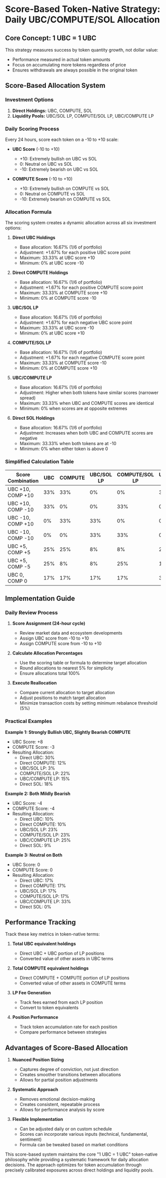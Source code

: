 # Score-Based Token-Native Strategy: Daily UBC/COMPUTE/SOL Allocation

## Core Concept: 1 UBC = 1 UBC

This strategy measures success by token quantity growth, not dollar value:
- Performance measured in actual token amounts
- Focus on accumulating more tokens regardless of price
- Ensures withdrawals are always possible in the original token

## Score-Based Allocation System

### Investment Options
1. **Direct Holdings:** UBC, COMPUTE, SOL
2. **Liquidity Pools:** UBC/SOL LP, COMPUTE/SOL LP, UBC/COMPUTE LP

### Daily Scoring Process

Every 24 hours, score each token on a -10 to +10 scale:
- **UBC Score** (-10 to +10)
  * +10: Extremely bullish on UBC vs SOL
  * 0: Neutral on UBC vs SOL
  * -10: Extremely bearish on UBC vs SOL

- **COMPUTE Score** (-10 to +10)
  * +10: Extremely bullish on COMPUTE vs SOL
  * 0: Neutral on COMPUTE vs SOL
  * -10: Extremely bearish on COMPUTE vs SOL

### Allocation Formula

The scoring system creates a dynamic allocation across all six investment options:

1. **Direct UBC Holdings**
   - Base allocation: 16.67% (1/6 of portfolio)
   - Adjustment: +1.67% for each positive UBC score point
   - Maximum: 33.33% at UBC score +10
   - Minimum: 0% at UBC score -10

2. **Direct COMPUTE Holdings**
   - Base allocation: 16.67% (1/6 of portfolio)
   - Adjustment: +1.67% for each positive COMPUTE score point
   - Maximum: 33.33% at COMPUTE score +10
   - Minimum: 0% at COMPUTE score -10

3. **UBC/SOL LP**
   - Base allocation: 16.67% (1/6 of portfolio)
   - Adjustment: +1.67% for each negative UBC score point
   - Maximum: 33.33% at UBC score -10
   - Minimum: 0% at UBC score +10

4. **COMPUTE/SOL LP**
   - Base allocation: 16.67% (1/6 of portfolio)
   - Adjustment: +1.67% for each negative COMPUTE score point
   - Maximum: 33.33% at COMPUTE score -10
   - Minimum: 0% at COMPUTE score +10

5. **UBC/COMPUTE LP**
   - Base allocation: 16.67% (1/6 of portfolio)
   - Adjustment: Higher when both tokens have similar scores (narrower spread)
   - Maximum: 33.33% when UBC and COMPUTE scores are identical
   - Minimum: 0% when scores are at opposite extremes

6. **Direct SOL Holdings**
   - Base allocation: 16.67% (1/6 of portfolio)
   - Adjustment: Increases when both UBC and COMPUTE scores are negative
   - Maximum: 33.33% when both tokens are at -10
   - Minimum: 0% when either token is above 0

### Simplified Calculation Table

| Score Combination | UBC | COMPUTE | UBC/SOL LP | COMPUTE/SOL LP | UBC/COMPUTE LP | SOL |
|-------------------|-----|---------|------------|----------------|----------------|-----|
| UBC +10, COMP +10 | 33% | 33% | 0% | 0% | 33% | 0% |
| UBC +10, COMP -10 | 33% | 0% | 0% | 33% | 0% | 33% |
| UBC -10, COMP +10 | 0% | 33% | 33% | 0% | 0% | 33% |
| UBC -10, COMP -10 | 0% | 0% | 33% | 33% | 0% | 33% |
| UBC +5, COMP +5 | 25% | 25% | 8% | 8% | 25% | 8% |
| UBC +5, COMP -5 | 25% | 8% | 8% | 25% | 15% | 16% |
| UBC 0, COMP 0 | 17% | 17% | 17% | 17% | 33% | 0% |

## Implementation Guide

### Daily Review Process
1. **Score Assignment (24-hour cycle)**
   - Review market data and ecosystem developments
   - Assign UBC score from -10 to +10
   - Assign COMPUTE score from -10 to +10

2. **Calculate Allocation Percentages**
   - Use the scoring table or formula to determine target allocation
   - Round allocations to nearest 5% for simplicity
   - Ensure allocations total 100%

3. **Execute Reallocation**
   - Compare current allocation to target allocation
   - Adjust positions to match target allocation
   - Minimize transaction costs by setting minimum rebalance threshold (5%)

### Practical Examples

**Example 1: Strongly Bullish UBC, Slightly Bearish COMPUTE**
- UBC Score: +8
- COMPUTE Score: -3
- Resulting Allocation:
  * Direct UBC: 30%
  * Direct COMPUTE: 12%
  * UBC/SOL LP: 3%
  * COMPUTE/SOL LP: 22%
  * UBC/COMPUTE LP: 15%
  * Direct SOL: 18%

**Example 2: Both Mildly Bearish**
- UBC Score: -4
- COMPUTE Score: -4
- Resulting Allocation:
  * Direct UBC: 10%
  * Direct COMPUTE: 10%
  * UBC/SOL LP: 23%
  * COMPUTE/SOL LP: 23%
  * UBC/COMPUTE LP: 25%
  * Direct SOL: 9%

**Example 3: Neutral on Both**
- UBC Score: 0
- COMPUTE Score: 0
- Resulting Allocation:
  * Direct UBC: 17%
  * Direct COMPUTE: 17%
  * UBC/SOL LP: 17%
  * COMPUTE/SOL LP: 17%
  * UBC/COMPUTE LP: 33%
  * Direct SOL: 0%

## Performance Tracking

Track these key metrics in token-native terms:
1. **Total UBC equivalent holdings**
   - Direct UBC + UBC portion of LP positions
   - Converted value of other assets in UBC terms

2. **Total COMPUTE equivalent holdings**
   - Direct COMPUTE + COMPUTE portion of LP positions
   - Converted value of other assets in COMPUTE terms

3. **LP Fee Generation**
   - Track fees earned from each LP position
   - Convert to token equivalents

4. **Position Performance**
   - Track token accumulation rate for each position
   - Compare performance between strategies

## Advantages of Score-Based Allocation

1. **Nuanced Position Sizing**
   - Captures degree of conviction, not just direction
   - Creates smoother transitions between allocations
   - Allows for partial position adjustments

2. **Systematic Approach**
   - Removes emotional decision-making
   - Creates consistent, repeatable process
   - Allows for performance analysis by score

3. **Flexible Implementation**
   - Can be adjusted daily or on custom schedule
   - Scores can incorporate various inputs (technical, fundamental, sentiment)
   - Formula can be tweaked based on market conditions

This score-based system maintains the core "1 UBC = 1 UBC" token-native philosophy while providing a systematic framework for daily allocation decisions. The approach optimizes for token accumulation through precisely calibrated exposures across direct holdings and liquidity pools.
